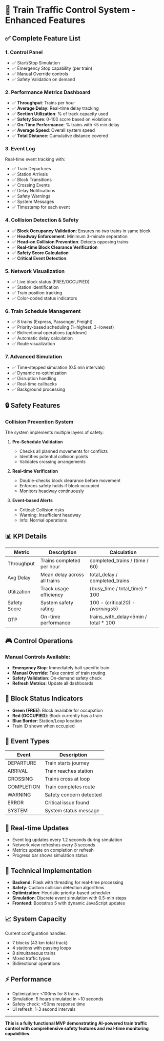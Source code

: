 # 🚆 Train Traffic Control System - Enhanced Features

## ✅ Complete Feature List

### 1. **Control Panel** 
- ✅ Start/Stop Simulation
- ✅ Emergency Stop capability (per train)
- ✅ Manual Override controls
- ✅ Safety Validation on demand

### 2. **Performance Metrics Dashboard**
- ✅ **Throughput**: Trains per hour
- ✅ **Average Delay**: Real-time delay tracking
- ✅ **Section Utilization**: % of track capacity used
- ✅ **Safety Score**: 0-100 score based on violations
- ✅ **On-Time Performance**: % trains with <5 min delay
- ✅ **Average Speed**: Overall system speed
- ✅ **Total Distance**: Cumulative distance covered

### 3. **Event Log**
Real-time event tracking with:
- ✅ Train Departures
- ✅ Station Arrivals
- ✅ Block Transitions
- ✅ Crossing Events
- ✅ Delay Notifications
- ✅ Safety Warnings
- ✅ System Messages
- ✅ Timestamp for each event

### 4. **Collision Detection & Safety**
- ✅ **Block Occupancy Validation**: Ensures no two trains in same block
- ✅ **Headway Enforcement**: Minimum 3-minute separation
- ✅ **Head-on Collision Prevention**: Detects opposing trains
- ✅ **Real-time Block Clearance Verification**
- ✅ **Safety Score Calculation**
- ✅ **Critical Event Detection**

### 5. **Network Visualization**
- ✅ Live block status (FREE/OCCUPIED)
- ✅ Station identification
- ✅ Train position tracking
- ✅ Color-coded status indicators

### 6. **Train Schedule Management**
- ✅ 8 trains (Express, Passenger, Freight)
- ✅ Priority-based scheduling (1=highest, 3=lowest)
- ✅ Bidirectional operations (up/down)
- ✅ Automatic delay calculation
- ✅ Route visualization

### 7. **Advanced Simulation**
- ✅ Time-stepped simulation (0.5 min intervals)
- ✅ Dynamic re-optimization
- ✅ Disruption handling
- ✅ Real-time callbacks
- ✅ Background processing

## 🔒 Safety Features

### Collision Prevention System
The system implements multiple layers of safety:

1. **Pre-Schedule Validation**
   - Checks all planned movements for conflicts
   - Identifies potential collision points
   - Validates crossing arrangements

2. **Real-time Verification**
   - Double-checks block clearance before movement
   - Enforces safety holds if block occupied
   - Monitors headway continuously

3. **Event-based Alerts**
   - Critical: Collision risks
   - Warning: Insufficient headway
   - Info: Normal operations

## 📊 KPI Details

| Metric | Description | Calculation |
|--------|-------------|-------------|
| Throughput | Trains completed per hour | completed_trains / (time / 60) |
| Avg Delay | Mean delay across all trains | total_delay / completed_trains |
| Utilization | Track usage efficiency | (busy_time / total_time) * 100 |
| Safety Score | System safety rating | 100 - (critical*20) - (warnings*5) |
| OTP | On-time performance | trains_with_delay<5min / total * 100 |

## 🎮 Control Operations

### Manual Controls Available:
- **Emergency Stop**: Immediately halt specific train
- **Manual Override**: Take control of train routing
- **Safety Validation**: On-demand safety check
- **Refresh Metrics**: Update all dashboards

## 🚦 Block Status Indicators

- **Green (FREE)**: Block available for occupation
- **Red (OCCUPIED)**: Block currently has a train
- **Blue Border**: Station/Loop location
- Train ID shown when occupied

## 📝 Event Types

| Event | Description |
|-------|-------------|
| DEPARTURE | Train starts journey |
| ARRIVAL | Train reaches station |
| CROSSING | Trains cross at loop |
| COMPLETION | Train completes route |
| WARNING | Safety concern detected |
| ERROR | Critical issue found |
| SYSTEM | System status message |

## 🔄 Real-time Updates

- Event log updates every 1.2 seconds during simulation
- Network view refreshes every 3 seconds
- Metrics update on completion or refresh
- Progress bar shows simulation status

## 🚀 Technical Implementation

- **Backend**: Flask with threading for real-time processing
- **Safety**: Custom collision detection algorithms
- **Optimization**: Heuristic priority-based scheduler
- **Simulation**: Discrete event simulation with 0.5-min steps
- **Frontend**: Bootstrap 5 with dynamic JavaScript updates

## 📈 System Capacity

Current configuration handles:
- 7 blocks (43 km total track)
- 4 stations with passing loops
- 8 simultaneous trains
- Mixed traffic types
- Bidirectional operations

## ⚡ Performance

- Optimization: <100ms for 8 trains
- Simulation: 5 hours simulated in ~10 seconds
- Safety check: <50ms response time
- UI refresh: 1-3 second intervals

---

**This is a fully functional MVP demonstrating AI-powered train traffic control with comprehensive safety features and real-time monitoring capabilities.**
